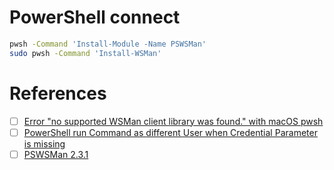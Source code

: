 # PowerShell connect


```bash
pwsh -Command 'Install-Module -Name PSWSMan'
sudo pwsh -Command 'Install-WSMan'
```

# References

- [ ] [Error "no supported WSMan client library was found." with macOS pwsh](https://stackoverflow.com/questions/65808121/error-no-supported-wsman-client-library-was-found-with-macos-pwsh)
- [ ] [PowerShell run Command as different User when Credential Parameter is missing](https://stackoverflow.com/questions/70122276/powershell-run-command-as-different-user-when-credential-parameter-is-missing)
- [ ] [PSWSMan 2.3.1](https://www.powershellgallery.com/packages/PSWSMan/2.3.1)
